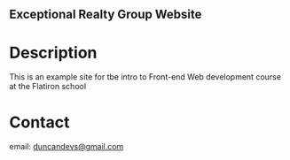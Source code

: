 Exceptional Realty Group Website
---

# Description

This is an example site for tbe intro to Front-end Web development course at the Flatiron school

# Contact

 email: duncandevs@gmail.com